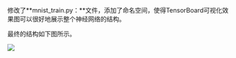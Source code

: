 修改了**mnist_train.py：**文件，添加了命名空间，使得TensorBoard可视化效果图可以很好地展示整个神经网络的结构。

最终的结构如下图所示。

![](https://i.imgur.com/zTcmS8l.png)
